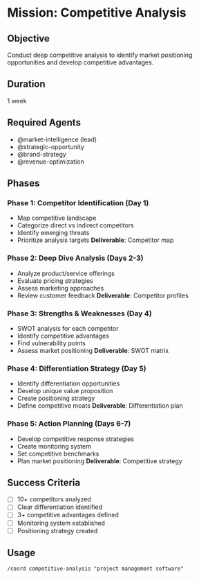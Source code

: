 # Mission: Competitive Analysis

## Objective
Conduct deep competitive analysis to identify market positioning opportunities and develop competitive advantages.

## Duration
1 week

## Required Agents
- @market-intelligence (lead)
- @strategic-opportunity
- @brand-strategy
- @revenue-optimization

## Phases

### Phase 1: Competitor Identification (Day 1)
- Map competitive landscape
- Categorize direct vs indirect competitors
- Identify emerging threats
- Prioritize analysis targets
**Deliverable**: Competitor map

### Phase 2: Deep Dive Analysis (Days 2-3)
- Analyze product/service offerings
- Evaluate pricing strategies
- Assess marketing approaches
- Review customer feedback
**Deliverable**: Competitor profiles

### Phase 3: Strengths & Weaknesses (Day 4)
- SWOT analysis for each competitor
- Identify competitive advantages
- Find vulnerability points
- Assess market positioning
**Deliverable**: SWOT matrix

### Phase 4: Differentiation Strategy (Day 5)
- Identify differentiation opportunities
- Develop unique value proposition
- Create positioning strategy
- Define competitive moats
**Deliverable**: Differentiation plan

### Phase 5: Action Planning (Days 6-7)
- Develop competitive response strategies
- Create monitoring system
- Set competitive benchmarks
- Plan market positioning
**Deliverable**: Competitive strategy

## Success Criteria
- [ ] 10+ competitors analyzed
- [ ] Clear differentiation identified
- [ ] 3+ competitive advantages defined
- [ ] Monitoring system established
- [ ] Positioning strategy created

## Usage
```
/coord competitive-analysis "project management software"
```